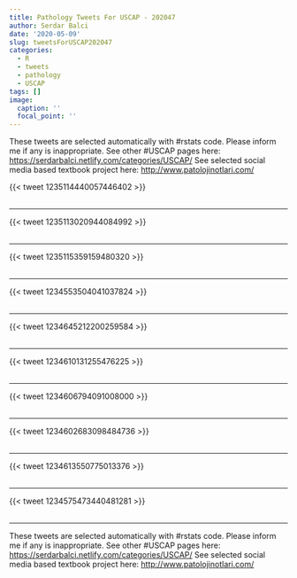 ```yaml
---
title: Pathology Tweets For USCAP - 202047
author: Serdar Balci
date: '2020-05-09'
slug: tweetsForUSCAP202047
categories:
  - R
  - tweets
  - pathology
  - USCAP
tags: []
image:
  caption: ''
  focal_point: ''
---
```



These tweets are selected automatically with #rstats code. Please inform me if any is inappropriate.
See other #USCAP pages here: https://serdarbalci.netlify.com/categories/USCAP/ 
See selected social media based textbook project here: http://www.patolojinotlari.com/

{{< tweet 1235114440057446402 >}}
<br>
<br>
<hr>
{{< tweet 1235113020944084992 >}}
<br>
<br>
<hr>
{{< tweet 1235115359159480320 >}}
<br>
<br>
<hr>
{{< tweet 1234553504041037824 >}}
<br>
<br>
<hr>
{{< tweet 1234645212200259584 >}}
<br>
<br>
<hr>
{{< tweet 1234610131255476225 >}}
<br>
<br>
<hr>
{{< tweet 1234606794091008000 >}}
<br>
<br>
<hr>
{{< tweet 1234602683098484736 >}}
<br>
<br>
<hr>
{{< tweet 1234613550775013376 >}}
<br>
<br>
<hr>
{{< tweet 1234575473440481281 >}}
<br>
<br>
<hr>


These tweets are selected automatically with #rstats code. Please inform me if any is inappropriate.
See other #USCAP pages here: https://serdarbalci.netlify.com/categories/USCAP/ 
See selected social media based textbook project here: http://www.patolojinotlari.com/
